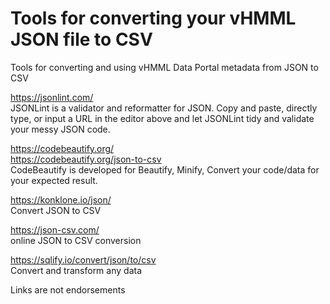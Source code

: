 # Tools for converting your vHMML JSON file to CSV
Tools for converting and using vHMML Data Portal metadata from JSON to CSV

https://jsonlint.com/<br>
JSONLint is a validator and reformatter for JSON. Copy and paste, directly type, or input a URL in the editor above and let JSONLint tidy and validate your messy JSON code.

https://codebeautify.org/<br>
https://codebeautify.org/json-to-csv<br>
CodeBeautify is developed for Beautify, Minify, Convert your code/data for your expected result.

https://konklone.io/json/<br>
Convert JSON to CSV

https://json-csv.com/<br>
online JSON to CSV conversion

https://sqlify.io/convert/json/to/csv<br>
Convert and transform any data

Links are not endorsements
